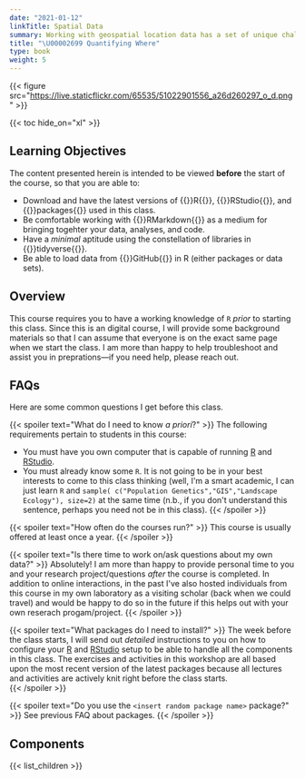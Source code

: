 ```yaml
---
date: "2021-01-12"
linkTitle: Spatial Data
summary: Working with geospatial location data has a set of unique challenges associated with it.  In this topic, we explore how spatial data is encoded, how we can translate between representations, and how to effectivlty viaualize and work with point-based data types.
title: "\U00002699 Quantifying Where"
type: book
weight: 5
---
```


{{< figure src="https://live.staticflickr.com/65535/51022901556_a26d260297_o_d.png" >}}

{{< toc hide_on="xl" >}}

## Learning Objectives


The content presented herein is intended to be viewed **before** the start of the course, so that you are able to:

- Download and have the latest versions of {{<hl>}}R{{</hl>}}, {{<hl>}}RStudio{{</hl>}}, and {{<hl>}}packages{{</hl>}} used in this class.  
- Be comfortable working with {{<hl>}}RMarkdown{{</hl>}} as a medium for bringing togehter your data, analyses, and code.  
- Have a *minimal* aptitude using the constellation of libraries in {{<hl>}}tidyverse{{</hl>}}.
- Be able to load data from {{<hl>}}GitHub{{</hl>}} in R (either packages or data sets).

## Overview

This course requires you to have a working knowledge of `R` *prior* to starting this class.  Since this is an digital course, I will provide some background materials so that I can assume that everyone is on the exact same page when we start the class.  I am more than happy to help troubleshoot and assist you in preprations—if you need help, please reach out.

## FAQs

Here are some common questions I get before this class.

{{< spoiler text="What do I need to know *a priori*?" >}}
The following requirements pertain to students in this course:  
- You must have you own computer that is capable of running [R](https://cran.r-project.org) and [RStudio](https://rstudio.com).  
- You must already know some `R`.  It is not going to be in your best interests to come to this class thinking (well, I'm a smart academic, I can just learn `R` and `sample( c("Population Genetics","GIS","Landscape Ecology"), size=2)` at the same time (n.b., if you don't understand this sentence, perhaps you need not be in this class).
{{< /spoiler >}}

{{< spoiler text="How often do the courses run?" >}}
This course is usually offered at least once a year.
{{< /spoiler >}}


{{< spoiler text="Is there time to work on/ask questions about my own data?" >}}
Absolutely! I am more than happy to provide personal time to you and your research project/questions *after* the course is completed.  In addition to online interactions, in the past I've also hosted individuals from this course in my own laboratory as a visiting scholar (back when we could travel) and would be happy to do so in the future if this helps out with your own reserach progam/project.
{{< /spoiler >}}

{{< spoiler text="What packages do I need to install?" >}}
The week before the class starts, I will send out *detailed* instructions to you on how to configure your [R](https://cran.r-project.org) and [RStudio](https://rstudio.org) setup to be able to handle all the components in this class.  The exercises and activities in this workshop are all based upon the most recent version of the latest packages because all lectures and activities are actively knit right before the class starts.  
{{< /spoiler >}}


{{< spoiler text="Do you use the `<insert random package name>` package?" >}}
See previous FAQ about packages.
{{< /spoiler >}}






## Components

{{< list_children >}}

